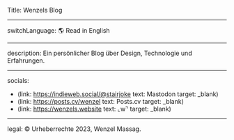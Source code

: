 Title: Wenzels Blog

----

switchLanguage: 🌎 Read in English

----

description: Ein persönlicher Blog über Design, Technologie und Erfahrungen.

----

socials:

- <nobr>(link: https://indieweb.social/@stairjoke text: Mastodon target: _blank)</nobr>
- <nobr>(link: https://posts.cv/wenzel text: Posts.cv target: _blank)</nobr>
- <nobr>(link: https://wenzels.website text: ⌞w⌝ target: _blank)</nobr>

----

legal: © Urheberrechte 2023, Wenzel Massag.
